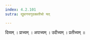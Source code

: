 ```yaml
---
index: 4.2.101
sutra: द्युप्रागपागुदक्प्रतीचो यत्

---
```

 दिव्यम् । प्राच्यम् । अपाच्यम् । उदीच्यम् । प्रतीच्यम् ॥